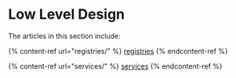 # Low Level Design

The articles in this section include:

{% content-ref url="registries/" %}
[registries](registries/)
{% endcontent-ref %}

{% content-ref url="services/" %}
[services](services/)
{% endcontent-ref %}
